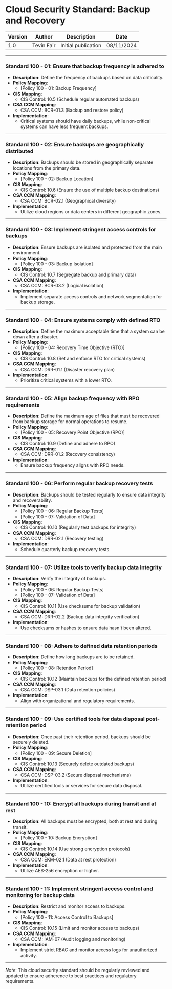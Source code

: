# Cloud Security Standard: Backup and Recovery

| Version | Author         | Description                       | Date      |
|---------|----------------|-----------------------------------|-----------|
| 1.0     | Tevin Fair  | Initial publication |08/11/2024 |

---
### Standard 100 - 01: Ensure that backup frequency is adhered to

- **Description**: Define the frequency of backups based on data criticality.
- **Policy Mapping**:
  - [Policy 100 - 01: Backup Frequency]
- **CIS Mapping**:
  - CIS Control: 10.5 (Schedule regular automated backups)
- **CSA CCM Mapping**:
  - CSA CCM: BCR-01.3 (Backup and restore policy)
- **Implementation**:
  - Critical systems should have daily backups, while non-critical systems can have less frequent backups.

---

### Standard 100 - 02: Ensure backups are geographically distributed

- **Description**: Backups should be stored in geographically separate locations from the primary data.
- **Policy Mapping**:
  - [Policy 100 - 02: Backup Location]
- **CIS Mapping**:
  - CIS Control: 10.6 (Ensure the use of multiple backup destinations)
- **CSA CCM Mapping**:
  - CSA CCM: BCR-02.1 (Geographical diversity)
- **Implementation**:
  - Utilize cloud regions or data centers in different geographic zones.

---

### Standard 100 - 03: Implement stringent access controls for backups

- **Description**: Ensure backups are isolated and protected from the main environment.
- **Policy Mapping**:
  - [Policy 100 - 03: Backup Isolation]
- **CIS Mapping**:
  - CIS Control: 10.7 (Segregate backup and primary data)
- **CSA CCM Mapping**:
  - CSA CCM: BCR-03.2 (Logical isolation)
- **Implementation**:
  - Implement separate access controls and network segmentation for backup storage.

---

### Standard 100 - 04: Ensure systems comply with defined RTO

- **Description**: Define the maximum acceptable time that a system can be down after a disaster.
- **Policy Mapping**:
  - [Policy 100 - 04: Recovery Time Objective (RTO)]
- **CIS Mapping**:
  - CIS Control: 10.8 (Set and enforce RTO for critical systems)
- **CSA CCM Mapping**:
  - CSA CCM: DRR-01.1 (Disaster recovery plan)
- **Implementation**:
  - Prioritize critical systems with a lower RTO.

---

### Standard 100 - 05: Align backup frequency with RPO requirements

- **Description**: Define the maximum age of files that must be recovered from backup storage for normal operations to resume.
- **Policy Mapping**:
  - [Policy 100 - 05: Recovery Point Objective (RPO)]
- **CIS Mapping**:
  - CIS Control: 10.9 (Define and adhere to RPO)
- **CSA CCM Mapping**:
  - CSA CCM: DRR-01.2 (Recovery consistency)
- **Implementation**:
  - Ensure backup frequency aligns with RPO needs.

---

### Standard 100 - 06: Perform regular backup recovery tests

- **Description**: Backups should be tested regularly to ensure data integrity and recoverability.
- **Policy Mapping**:
  - [Policy 100 - 06: Regular Backup Tests]
  - [Policy 100 - 07: Validation of Data]
- **CIS Mapping**:
  - CIS Control: 10.10 (Regularly test backups for integrity)
- **CSA CCM Mapping**:
  - CSA CCM: DRR-02.1 (Recovery testing)
- **Implementation**:
  - Schedule quarterly backup recovery tests.

---

### Standard 100 - 07: Utilize tools to verify backup data integrity

- **Description**: Verify the integrity of backups.
- **Policy Mapping**:
  - [Policy 100 - 06: Regular Backup Tests]
  - [Policy 100 - 07: Validation of Data]
- **CIS Mapping**:
  - CIS Control: 10.11 (Use checksums for backup validation)
- **CSA CCM Mapping**:
  - CSA CCM: DRR-02.2 (Backup data integrity verification)
- **Implementation**:
  - Use checksums or hashes to ensure data hasn't been altered.

---

### Standard 100 - 08: Adhere to defined data retention periods

- **Description**: Define how long backups are to be retained.
- **Policy Mapping**:
  - [Policy 100 - 08: Retention Period]
- **CIS Mapping**:
  - CIS Control: 10.12 (Maintain backups for the defined retention period)
- **CSA CCM Mapping**:
  - CSA CCM: DSP-03.1 (Data retention policies)
- **Implementation**:
  - Align with organizational and regulatory requirements.

---

### Standard 100 - 09: Use certified tools for data disposal post-retention period

- **Description**: Once past their retention period, backups should be securely deleted.
- **Policy Mapping**:
  - [Policy 100 - 09: Secure Deletion]
- **CIS Mapping**:
  - CIS Control: 10.13 (Securely delete outdated backups)
- **CSA CCM Mapping**:
  - CSA CCM: DSP-03.2 (Secure disposal mechanisms)
- **Implementation**:
  - Utilize certified tools or services for secure data disposal.

---

### Standard 100 - 10: Encrypt all backups during transit and at rest

- **Description**: All backups must be encrypted, both at rest and during transit.
- **Policy Mapping**:
  - [Policy 100 - 10: Backup Encryption]
- **CIS Mapping**:
  - CIS Control: 10.14 (Use strong encryption protocols)
- **CSA CCM Mapping**:
  - CSA CCM: EKM-02.1 (Data at rest protection)
- **Implementation**:
  - Utilize AES-256 encryption or higher.

---

### Standard 100 - 11: Implement stringent access control and monitoring for backup data

- **Description**: Restrict and monitor access to backups.
- **Policy Mapping**:
  - [Policy 100 - 11: Access Control to Backups]
- **CIS Mapping**:
  - CIS Control: 10.15 (Limit and monitor access to backups)
- **CSA CCM Mapping**:
  - CSA CCM: IAM-07 (Audit logging and monitoring)
- **Implementation**:
  - Implement strict RBAC and monitor access logs for unauthorized activity.

---

*Note*: This cloud security standard should be regularly reviewed and updated to ensure adherence to best practices and regulatory requirements.
